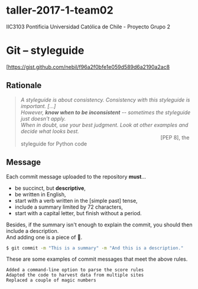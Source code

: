 # taller-2017-1-team02
IIC3103 Pontificia Universidad Católica de Chile - Proyecto Grupo 2


# Git – styleguide 

[https://gist.github.com/nebil/f96a2f0bfe1e059d589d6a2190a2ac8

## Rationale

>_A styleguide is about consistency.
  Consistency with this styleguide is important. [...]  
  However, **know when to be inconsistent** --
  sometimes the styleguide just doesn't apply.  
  When in doubt, use your best judgment.
  Look at other examples and decide what looks best._  
>                            [PEP 8], the styleguide for Python code

## Message

Each commit message uploaded to the repository **must**...

- be succinct, but **descriptive**,
- be written in English,
- start with a verb written in the [simple past] tense,
- include a summary limited by 72 characters,
- start with a capital letter, but finish without a period.

Besides, if the summary isn't enough to explain the commit,
you should then include a description.  
And adding one is a piece of :cake:.

```sh
$ git commit -m "This is a summary" -m "And this is a description."
```

These are some examples of commit messages that meet the above rules.

`Added a command-line option to parse the score rules`  
`Adapted the code to harvest data from multiple sites`  
`Replaced a couple of magic numbers`
